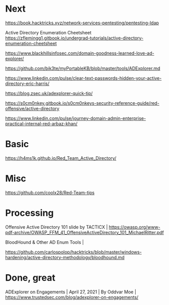 # Next

https://book.hacktricks.xyz/network-services-pentesting/pentesting-ldap

Active Directory Enumeration Cheetsheet
https://zflemingg1.gitbook.io/undergrad-tutorials/active-directory-enumeration-cheetsheet

https://www.blackhillsinfosec.com/domain-goodness-learned-love-ad-explorer/

https://github.com/bik3te/myPortableKB/blob/master/tools/ADExplorer.md

https://www.linkedin.com/pulse/clear-text-passwords-hidden-your-active-directory-eric-harris/

https://blog.zsec.uk/adexplorer-quick-tip/

https://s0cm0nkey.gitbook.io/s0cm0nkeys-security-reference-guide/red-offensive/active-directory

https://www.linkedin.com/pulse/journey-domain-admin-enterprise-practical-internal-red-arbaz-khan/

# Basic

https://h4ms1k.github.io/Red_Team_Active_Directory/

# Misc

https://github.com/coolx28/Red-Team-tips

# Processing

Offensive Active Directory 101 slide by TACTICX |
https://owasp.org/www-pdf-archive/OWASP_FFM_41_OffensiveActiveDirectory_101_MichaelRitter.pdf

BloodHound & Other AD Enum Tools | 

https://github.com/carlospolop/hacktricks/blob/master/windows-hardening/active-directory-methodology/bloodhound.md

# Done, great

ADExplorer on Engagements | 
April 27, 2021 | 
By Oddvar Moe |
https://www.trustedsec.com/blog/adexplorer-on-engagements/